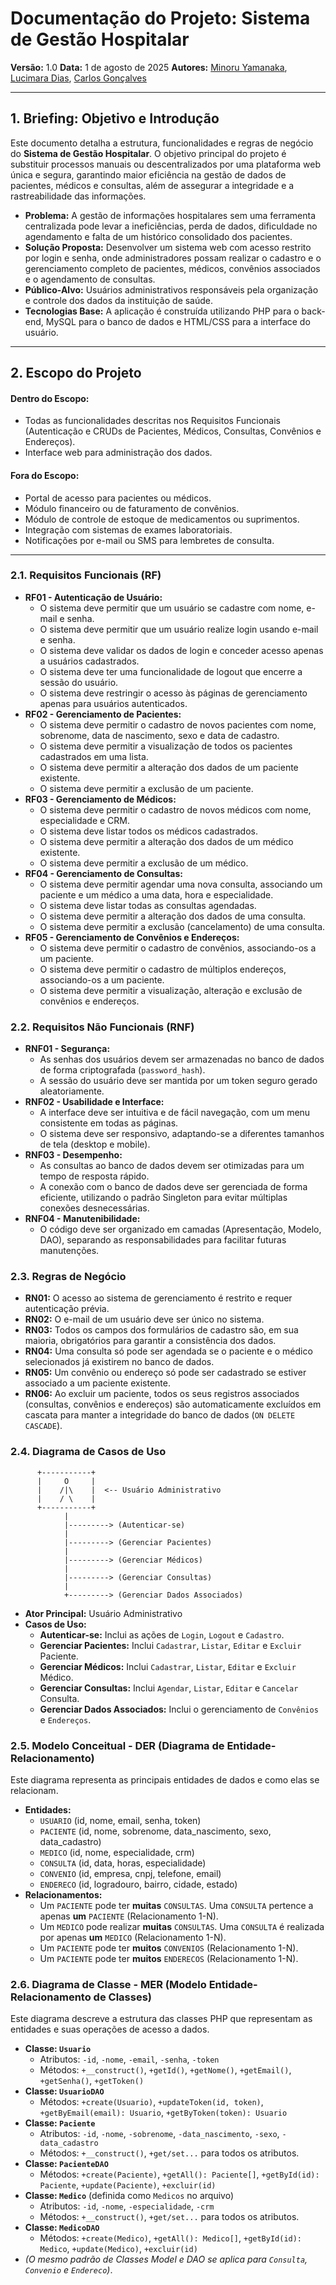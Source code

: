 # **Documentação do Projeto: Sistema de Gestão Hospitalar**

**Versão:** 1.0
**Data:** 1 de agosto de 2025
**Autores:** [Minoru Yamanaka](https://github.com), [Lucimara Dias](https://github.com), [Carlos Gonçalves](https://github.com)

---

## 1. Briefing: Objetivo e Introdução

Este documento detalha a estrutura, funcionalidades e regras de negócio do **Sistema de Gestão Hospitalar**. O objetivo principal do projeto é substituir processos manuais ou descentralizados por uma plataforma web única e segura, garantindo maior eficiência na gestão de dados de pacientes, médicos e consultas, além de assegurar a integridade e a rastreabilidade das informações.

* **Problema:** A gestão de informações hospitalares sem uma ferramenta centralizada pode levar a ineficiências, perda de dados, dificuldade no agendamento e falta de um histórico consolidado dos pacientes.
* **Solução Proposta:** Desenvolver um sistema web com acesso restrito por login e senha, onde administradores possam realizar o cadastro e o gerenciamento completo de pacientes, médicos, convênios associados e o agendamento de consultas.
* **Público-Alvo:** Usuários administrativos responsáveis pela organização e controle dos dados da instituição de saúde.
* **Tecnologias Base:** A aplicação é construída utilizando PHP para o back-end, MySQL para o banco de dados e HTML/CSS para a interface do usuário.

---

## 2. Escopo do Projeto

#### **Dentro do Escopo:**

* Todas as funcionalidades descritas nos Requisitos Funcionais (Autenticação e CRUDs de Pacientes, Médicos, Consultas, Convênios e Endereços).
* Interface web para administração dos dados.

#### **Fora do Escopo:**

* Portal de acesso para pacientes ou médicos.
* Módulo financeiro ou de faturamento de convênios.
* Módulo de controle de estoque de medicamentos ou suprimentos.
* Integração com sistemas de exames laboratoriais.
* Notificações por e-mail ou SMS para lembretes de consulta.

---

### 2.1. Requisitos Funcionais (RF)

* **RF01 - Autenticação de Usuário:**
    * O sistema deve permitir que um usuário se cadastre com nome, e-mail e senha.
    * O sistema deve permitir que um usuário realize login usando e-mail e senha.
    * O sistema deve validar os dados de login e conceder acesso apenas a usuários cadastrados.
    * O sistema deve ter uma funcionalidade de logout que encerre a sessão do usuário.
    * O sistema deve restringir o acesso às páginas de gerenciamento apenas para usuários autenticados.
* **RF02 - Gerenciamento de Pacientes:**
    * O sistema deve permitir o cadastro de novos pacientes com nome, sobrenome, data de nascimento, sexo e data de cadastro.
    * O sistema deve permitir a visualização de todos os pacientes cadastrados em uma lista.
    * O sistema deve permitir a alteração dos dados de um paciente existente.
    * O sistema deve permitir a exclusão de um paciente.
* **RF03 - Gerenciamento de Médicos:**
    * O sistema deve permitir o cadastro de novos médicos com nome, especialidade e CRM.
    * O sistema deve listar todos os médicos cadastrados.
    * O sistema deve permitir a alteração dos dados de um médico existente.
    * O sistema deve permitir a exclusão de um médico.
* **RF04 - Gerenciamento de Consultas:**
    * O sistema deve permitir agendar uma nova consulta, associando um paciente e um médico a uma data, hora e especialidade.
    * O sistema deve listar todas as consultas agendadas.
    * O sistema deve permitir a alteração dos dados de uma consulta.
    * O sistema deve permitir a exclusão (cancelamento) de uma consulta.
* **RF05 - Gerenciamento de Convênios e Endereços:**
    * O sistema deve permitir o cadastro de convênios, associando-os a um paciente.
    * O sistema deve permitir o cadastro de múltiplos endereços, associando-os a um paciente.
    * O sistema deve permitir a visualização, alteração e exclusão de convênios e endereços.

### 2.2. Requisitos Não Funcionais (RNF)

* **RNF01 - Segurança:**
    * As senhas dos usuários devem ser armazenadas no banco de dados de forma criptografada (`password_hash`).
    * A sessão do usuário deve ser mantida por um token seguro gerado aleatoriamente.
* **RNF02 - Usabilidade e Interface:**
    * A interface deve ser intuitiva e de fácil navegação, com um menu consistente em todas as páginas.
    * O sistema deve ser responsivo, adaptando-se a diferentes tamanhos de tela (desktop e mobile).
* **RNF03 - Desempenho:**
    * As consultas ao banco de dados devem ser otimizadas para um tempo de resposta rápido.
    * A conexão com o banco de dados deve ser gerenciada de forma eficiente, utilizando o padrão Singleton para evitar múltiplas conexões desnecessárias.
* **RNF04 - Manutenibilidade:**
    * O código deve ser organizado em camadas (Apresentação, Modelo, DAO), separando as responsabilidades para facilitar futuras manutenções.

### 2.3. Regras de Negócio

* **RN01:** O acesso ao sistema de gerenciamento é restrito e requer autenticação prévia.
* **RN02:** O e-mail de um usuário deve ser único no sistema.
* **RN03:** Todos os campos dos formulários de cadastro são, em sua maioria, obrigatórios para garantir a consistência dos dados.
* **RN04:** Uma consulta só pode ser agendada se o paciente e o médico selecionados já existirem no banco de dados.
* **RN05:** Um convênio ou endereço só pode ser cadastrado se estiver associado a um paciente existente.
* **RN06:** Ao excluir um paciente, todos os seus registros associados (consultas, convênios e endereços) são automaticamente excluídos em cascata para manter a integridade do banco de dados (`ON DELETE CASCADE`).

### 2.4. Diagrama de Casos de Uso

```
      +-----------+
      |     O     |
      |    /|\    |  <-- Usuário Administrativo
      |    / \    |
      +-----------+
            |
            |---------> (Autenticar-se)
            |
            |---------> (Gerenciar Pacientes)
            |
            |---------> (Gerenciar Médicos)
            |
            |---------> (Gerenciar Consultas)
            |
            +---------> (Gerenciar Dados Associados)
```

* **Ator Principal:** Usuário Administrativo
* **Casos de Uso:**
    * **Autenticar-se:** Inclui as ações de `Login`, `Logout` e `Cadastro`.
    * **Gerenciar Pacientes:** Inclui `Cadastrar`, `Listar`, `Editar` e `Excluir` Paciente.
    * **Gerenciar Médicos:** Inclui `Cadastrar`, `Listar`, `Editar` e `Excluir` Médico.
    * **Gerenciar Consultas:** Inclui `Agendar`, `Listar`, `Editar` e `Cancelar` Consulta.
    * **Gerenciar Dados Associados:** Inclui o gerenciamento de `Convênios` e `Endereços`.

### 2.5. Modelo Conceitual - DER (Diagrama de Entidade-Relacionamento)

Este diagrama representa as principais entidades de dados e como elas se relacionam.

* **Entidades:**
    * `USUARIO` (id, nome, email, senha, token)
    * `PACIENTE` (id, nome, sobrenome, data_nascimento, sexo, data_cadastro)
    * `MEDICO` (id, nome, especialidade, crm)
    * `CONSULTA` (id, data, horas, especialidade)
    * `CONVENIO` (id, empresa, cnpj, telefone, email)
    * `ENDERECO` (id, logradouro, bairro, cidade, estado)
* **Relacionamentos:**
    * Um `PACIENTE` pode ter **muitas** `CONSULTAS`. Uma `CONSULTA` pertence a apenas **um** `PACIENTE` (Relacionamento 1-N).
    * Um `MEDICO` pode realizar **muitas** `CONSULTAS`. Uma `CONSULTA` é realizada por apenas **um** `MEDICO` (Relacionamento 1-N).
    * Um `PACIENTE` pode ter **muitos** `CONVENIOS` (Relacionamento 1-N).
    * Um `PACIENTE` pode ter **muitos** `ENDERECOS` (Relacionamento 1-N).

### 2.6. Diagrama de Classe - MER (Modelo Entidade-Relacionamento de Classes)

Este diagrama descreve a estrutura das classes PHP que representam as entidades e suas operações de acesso a dados.

* **Classe: `Usuario`**
    * Atributos: `-id`, `-nome`, `-email`, `-senha`, `-token`
    * Métodos: `+__construct()`, `+getId()`, `+getNome()`, `+getEmail()`, `+getSenha()`, `+getToken()`
* **Classe: `UsuarioDAO`**
    * Métodos: `+create(Usuario)`, `+updateToken(id, token)`, `+getByEmail(email): Usuario`, `+getByToken(token): Usuario`
* **Classe: `Paciente`**
    * Atributos: `-id`, `-nome`, `-sobrenome`, `-data_nascimento`, `-sexo`, `-data_cadastro`
    * Métodos: `+__construct()`, `+get/set...` para todos os atributos.
* **Classe: `PacienteDAO`**
    * Métodos: `+create(Paciente)`, `+getAll(): Paciente[]`, `+getById(id): Paciente`, `+update(Paciente)`, `+excluir(id)`
* **Classe: `Medico`** (definida como `Medicos` no arquivo)
    * Atributos: `-id`, `-nome`, `-especialidade`, `-crm`
    * Métodos: `+__construct()`, `+get/set...` para todos os atributos.
* **Classe: `MedicoDAO`**
    * Métodos: `+create(Medico)`, `+getAll(): Medico[]`, `+getById(id): Medico`, `+update(Medico)`, `+excluir(id)`
* *(O mesmo padrão de Classes Model e DAO se aplica para `Consulta`, `Convenio` e `Endereco`)*.